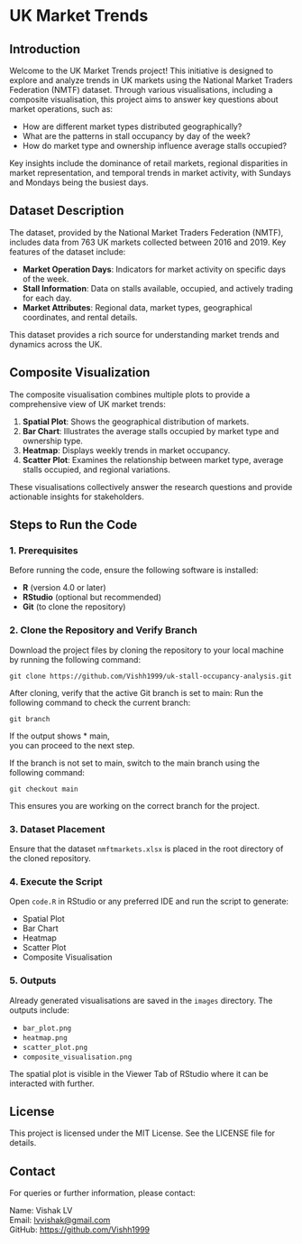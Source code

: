 # UK Market Trends

## Introduction
Welcome to the UK Market Trends project! This initiative is designed to explore and analyze trends in UK markets using the National Market Traders Federation (NMTF) dataset. Through various visualisations, including a composite visualisation, this project aims to answer key questions about market operations, such as:
- How are different market types distributed geographically?
- What are the patterns in stall occupancy by day of the week?
- How do market type and ownership influence average stalls occupied?

Key insights include the dominance of retail markets, regional disparities in market representation, and temporal trends in market activity, with Sundays and Mondays being the busiest days.

## Dataset Description
The dataset, provided by the National Market Traders Federation (NMTF), includes data from 763 UK markets collected between 2016 and 2019. Key features of the dataset include:

- **Market Operation Days**: Indicators for market activity on specific days of the week.
- **Stall Information**: Data on stalls available, occupied, and actively trading for each day.
- **Market Attributes**: Regional data, market types, geographical coordinates, and rental details.

This dataset provides a rich source for understanding market trends and dynamics across the UK.

## Composite Visualization
The composite visualisation combines multiple plots to provide a comprehensive view of UK market trends:
1. **Spatial Plot**: Shows the geographical distribution of markets.
2. **Bar Chart**: Illustrates the average stalls occupied by market type and ownership type.
3. **Heatmap**: Displays weekly trends in market occupancy.
4. **Scatter Plot**: Examines the relationship between market type, average stalls occupied, and regional variations.

These visualisations collectively answer the research questions and provide actionable insights for stakeholders.

## Steps to Run the Code
### 1. Prerequisites
Before running the code, ensure the following software is installed:
- **R** (version 4.0 or later)
- **RStudio** (optional but recommended)
- **Git** (to clone the repository)

### 2. Clone the Repository and Verify Branch
Download the project files by cloning the repository to your local machine by running the following command:

`git clone https://github.com/Vishh1999/uk-stall-occupancy-analysis.git`

After cloning, verify that the active Git branch is set to main:
Run the following command to check the current branch:

`git branch`

If the output shows * main,\
you can proceed to the next step.

If the branch is not set to main, switch to the main branch using the following command:

`git checkout main`

This ensures you are working on the correct branch for the project.

### 3. Dataset Placement
Ensure that the dataset `nmftmarkets.xlsx` is placed in the root directory of the cloned repository.

### 4. Execute the Script
Open `code.R` in RStudio or any preferred IDE and run the script to generate:
- Spatial Plot
- Bar Chart
- Heatmap
- Scatter Plot
- Composite Visualisation

### 5. Outputs
Already generated visualisations are saved in the `images` directory. The outputs include:
- `bar_plot.png`
- `heatmap.png`
- `scatter_plot.png`
- `composite_visualisation.png`

The spatial plot is visible in the Viewer Tab of RStudio where it can be interacted with further.

## License
This project is licensed under the MIT License. See the LICENSE file for details.

## Contact
For queries or further information, please contact:

Name: Vishak LV\
Email: lvvishak@gmail.com\
GitHub: https://github.com/Vishh1999
